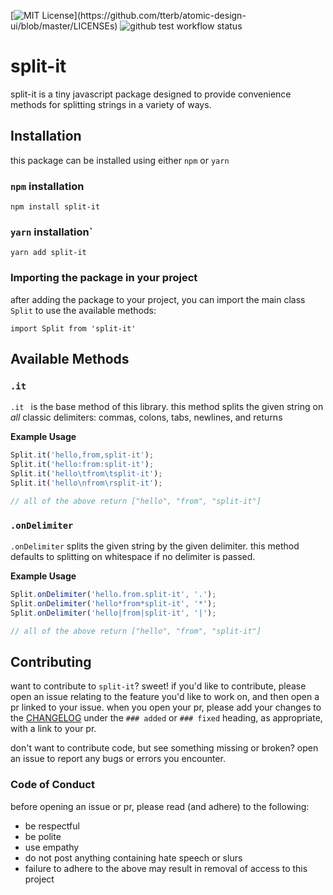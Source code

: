 [![MIT License](https://img.shields.io/apm/l/atomic-design-ui.svg?)](https://github.com/tterb/atomic-design-ui/blob/master/LICENSEs)
![github test workflow status](https://github.com/thecodepixi/split-it/actions/workflows/run-test.yaml/badge.svg)

# split-it

split-it is a tiny javascript package designed to provide convenience methods for splitting strings in a variety of ways.

## Installation

this package can be installed using either `npm` or `yarn`

### `npm` installation

`npm install split-it`

### `yarn` installation`

`yarn add split-it`

### Importing the package in your project

after adding the package to your project, you can import the main class `Split` to use the available methods:

`import Split from 'split-it'`

## Available Methods

### `.it`

`.it ` is the base method of this library.
this method splits the given string on _all_ classic delimiters:
commas, colons, tabs, newlines, and returns

**Example Usage**

```js
Split.it('hello,from,split-it');
Split.it('hello:from:split-it');
Split.it('hello\tfrom\tsplit-it');
Split.it('hello\nfrom\rsplit-it');

// all of the above return ["hello", "from", "split-it"]
```

### `.onDelimiter`

`.onDelimiter` splits the given string by the given delimiter.
this method defaults to splitting on whitespace if no delimiter is passed.

**Example Usage**

```js
Split.onDelimiter('hello.from.split-it', '.');
Split.onDelimiter('hello*from*split-it', '*');
Split.onDelimiter('hello|from|split-it', '|');

// all of the above return ["hello", "from", "split-it"]
```

## Contributing

want to contribute to `split-it`? sweet!
if you'd like to contribute, please open an issue relating to the feature you'd like to work on,
and then open a pr linked to your issue. when you open your pr, please add your changes to the [CHANGELOG](./CHANGELOG.md) under the `### added` or `### fixed` heading, as appropriate, with a link to your pr.

don't want to contribute code, but see something missing or broken? open an issue to report any bugs or errors you encounter.

### Code of Conduct

before opening an issue or pr, please read (and adhere) to the following:

- be respectful
- be polite
- use empathy
- do not post anything containing hate speech or slurs
- failure to adhere to the above may result in removal of access to this project
